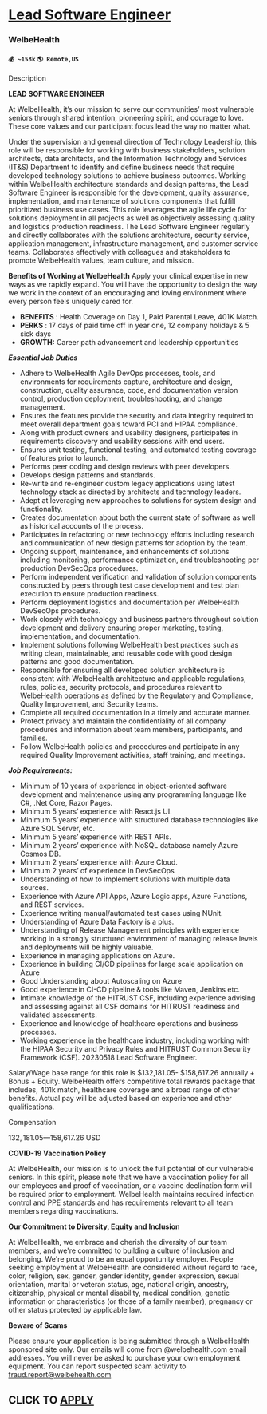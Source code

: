 # [Lead Software Engineer](https://www.remotewlb.com/apply/lead-software-engineer-87152)  
### WelbeHealth  
#### `💰 ~158k` `🌎 Remote,US`  

Description

**LEAD SOFTWARE ENGINEER**

At WelbeHealth, it’s our mission to serve our communities’ most vulnerable seniors through shared intention, pioneering spirit, and courage to love. These core values and our participant focus lead the way no matter what.

Under the supervision and general direction of Technology Leadership, this role will be responsible for working with business stakeholders, solution architects, data architects, and the Information Technology and Services (IT&S) Department to identify and define business needs that require developed technology solutions to achieve business outcomes. Working within WelbeHealth architecture standards and design patterns, the Lead Software Engineer is responsible for the development, quality assurance, implementation, and maintenance of solutions components that fulfill prioritized business use cases. This role leverages the agile life cycle for solutions deployment in all projects as well as objectively assessing quality and logistics production readiness. The Lead Software Engineer regularly and directly collaborates with the solutions architecture, security service, application management, infrastructure management, and customer service teams. Collaborates effectively with colleagues
and stakeholders to promote WelbeHealth values, team culture, and mission.

**Benefits of Working at WelbeHealth** Apply your clinical expertise in new ways as we rapidly expand. You will have the opportunity to design the way we work in the context of an encouraging and loving environment where every person feels uniquely cared for.

  * **BENEFITS** : Health Coverage on Day 1, Paid Parental Leave, 401K Match.
  * **PERKS** : 17 days of paid time off in year one, 12 company holidays & 5 sick days
  * **GROWTH:** Career path advancement and leadership opportunities

**_Essential Job Duties_**

  * Adhere to WelbeHealth Agile DevOps processes, tools, and environments for requirements capture, architecture and design, construction, quality assurance, code, and documentation version control, production deployment, troubleshooting, and change management.
  * Ensures the features provide the security and data integrity required to meet overall department goals toward PCI and HIPAA compliance.
  * Along with product owners and usability designers, participates in requirements discovery and usability sessions with end users.
  * Ensures unit testing, functional testing, and automated testing coverage of features prior to launch.
  * Performs peer coding and design reviews with peer developers.
  * Develops design patterns and standards.
  * Re-write and re-engineer custom legacy applications using latest technology stack as directed by architects and technology leaders.
  * Adept at leveraging new approaches to solutions for system design and functionality.
  * Creates documentation about both the current state of software as well as historical accounts of the process.
  * Participates in refactoring or new technology efforts including research and communication of new design patterns for adoption by the team.
  * Ongoing support, maintenance, and enhancements of solutions including monitoring, performance optimization, and troubleshooting per production DevSecOps procedures.
  * Perform independent verification and validation of solution components constructed by peers through test case development and test plan execution to ensure production readiness.
  * Perform deployment logistics and documentation per WelbeHealth DevSecOps procedures.
  * Work closely with technology and business partners throughout solution development and delivery ensuring proper marketing, testing, implementation, and documentation.
  * Implement solutions following WelbeHealth best practices such as writing clean, maintainable, and reusable code with good design patterns and good documentation.
  * Responsible for ensuring all developed solution architecture is consistent with WelbeHealth architecture and applicable regulations, rules, policies, security protocols, and procedures relevant to WelbeHealth operations as defined by the Regulatory and Compliance, Quality Improvement, and Security teams.
  * Complete all required documentation in a timely and accurate manner.
  * Protect privacy and maintain the confidentiality of all company procedures and information about team members, participants, and families.
  * Follow WelbeHealth policies and procedures and participate in any required Quality Improvement activities, staff training, and meetings.

**_Job Requirements:_**

  * Minimum of 10 years of experience in object-oriented software development and maintenance using any programming language like C#, .Net Core, Razor Pages.
  * Minimum 5 years’ experience with React.js UI.
  * Minimum 5 years’ experience with structured database technologies like Azure SQL Server, etc.
  * Minimum 5 years’ experience with REST APIs.
  * Minimum 2 years’ experience with NoSQL database namely Azure Cosmos DB.
  * Minimum 2 years’ experience with Azure Cloud.
  * Minimum 2 years’ of experience in DevSecOps
  * Understanding of how to implement solutions with multiple data sources.
  * Experience with Azure API Apps, Azure Logic apps, Azure Functions, and REST services.
  * Experience writing manual/automated test cases using NUnit.
  * Understanding of Azure Data Factory is a plus.
  * Understanding of Release Management principles with experience working in a strongly structured environment of managing release levels and deployments will be highly valuable.
  * Experience in managing applications on Azure.
  * Experience in building CI/CD pipelines for large scale application on Azure
  * Good Understanding about Autoscaling on Azure
  * Good experience in CI-CD pipeline & tools like Maven, Jenkins etc.
  * Intimate knowledge of the HITRUST CSF, including experience advising and assessing against all CSF domains for HITRUST readiness and validated assessments.
  * Experience and knowledge of healthcare operations and business processes.
  * Working experience in the healthcare industry, including working with the HIPAA Security and Privacy Rules and HITRUST Common Security Framework (CSF). 20230518 Lead Software Engineer.

Salary/Wage base range for this role is $132,181.05- $158,617.26 annually + Bonus + Equity. WelbeHealth offers competitive total rewards package that includes, 401k match, healthcare coverage and a broad range of other benefits. Actual pay will be adjusted based on experience and other qualifications.

Compensation

$132,181.05—$158,617.26 USD

**COVID-19 Vaccination Policy**

At WelbeHealth, our mission is to unlock the full potential of our vulnerable seniors. In this spirit, please note that we have a vaccination policy for all our employees and proof of vaccination, or a vaccine declination form will be required prior to employment. WelbeHealth maintains required infection control and PPE standards and has requirements relevant to all team members regarding vaccinations.

**Our Commitment to Diversity, Equity and Inclusion**

At WelbeHealth, we embrace and cherish the diversity of our team members, and we're committed to building a culture of inclusion and belonging. We're proud to be an equal opportunity employer. People seeking employment at WelbeHealth are considered without regard to race, color, religion, sex, gender, gender identity, gender expression, sexual orientation, marital or veteran status, age, national origin, ancestry, citizenship, physical or mental disability, medical condition, genetic information or characteristics (or those of a family member), pregnancy or other status protected by applicable law.

**Beware of Scams**

Please ensure your application is being submitted through a WelbeHealth sponsored site only. Our emails will come from @welbehealth.com email addresses. You will never be asked to purchase your own employment equipment. You can report suspected scam activity to fraud.report@welbehealth.com

  
## CLICK TO [APPLY](https://www.remotewlb.com/apply/lead-software-engineer-87152)

